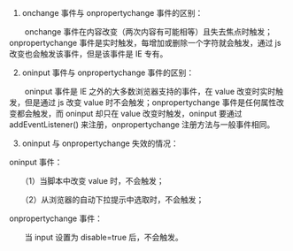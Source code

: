 1. onchange 事件与 onpropertychange 事件的区别：

　　onchange 事件在内容改变（两次内容有可能相等）且失去焦点时触发；onpropertychange 事件是实时触发，每增加或删除一个字符就会触发，通过 js 改变也会触发该事件，但是该事件是 IE 专有。

2. oninput 事件与 onpropertychange 事件的区别：

　　oninput 事件是 IE 之外的大多数浏览器支持的事件，在 value 改变时实时触发，但是通过 js 改变 value 时不会触发；onpropertychange 事件是任何属性改变都会触发，而 oninput 却只在 value 改变时触发，oninput 要通过 addEventListener() 来注册，onpropertychange 注册方法与一般事件相同。

3. oninput 与 onpropertychange 失效的情况：

oninput 事件：

　　（1）当脚本中改变 value 时，不会触发；

　　（2）从浏览器的自动下拉提示中选取时，不会触发；

onpropertychange 事件：

　　当 input 设置为 disable=true 后，不会触发。



